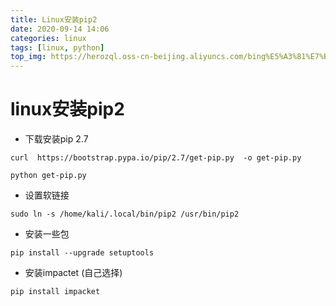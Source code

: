 ```yaml
---
title: Linux安装pip2
date: 2020-09-14 14:06
categories: linux
tags: [linux, python]
top_img: https://herozql.oss-cn-beijing.aliyuncs.com/bing%E5%A3%81%E7%BA%B8/bing_2.jpg
---
```




# linux安装pip2

- 下载安装pip 2.7

```
curl  https://bootstrap.pypa.io/pip/2.7/get-pip.py  -o get-pip.py

python get-pip.py
```

- 设置软链接

```
sudo ln -s /home/kali/.local/bin/pip2 /usr/bin/pip2
```

- 安装一些包

```
pip install --upgrade setuptools
```

- 安装impactet (自己选择)

```
pip install impacket
```

